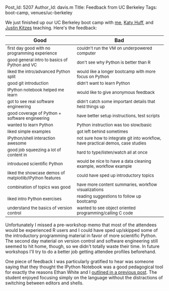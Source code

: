 Post_Id: 5207
Author_Id: davis.m
Title: Feedback from UC Berkeley
Tags: boot-camp, venues/uc-berkeley


<p>We just finished up our UC Berkeley boot camp with <a href="http://penandpants.com">me</a>, <a href="http://katyhuff.github.com/">Katy Huff</a>, and <a href="http://justinkitzes.com/">Justin Kitzes</a> teaching. Here's the feedback:</p>
<table>
<thead>
<tr>
<th>Good</th>
<th>Bad</th>
</tr>
</thead>
<tbody style="font-size: smaller;">
<tr>
<td>first day good with no programming experience</td>
<td>couldn't run the VM on underpowered computer</td>
</tr>
<tr>
<td>good general intro to basics of Python and VC</td>
<td>don't see why Python is better than R</td>
</tr>
<tr>
<td>liked the intro/advanced Python split</td>
<td>would like a longer bootcamp with more focus on Python</td>
</tr>
<tr>
<td>good git introduction</td>
<td>didn't want to learn Python</td>
</tr>
<tr>
<td>IPython notebook helped me learn</td>
<td>would like to give anonymous feedback</td>
</tr>
<tr>
<td>got to see real software engineering</td>
<td>didn't catch some important details that held things up</td>
</tr>
<tr>
<td>good coverage of Python + software engineering</td>
<td>have better setup instructions, test scripts</td>
</tr>
<tr>
<td>wanted to learn Python</td>
<td>Python instruction was too slow/basic</td>
</tr>
<tr>
<td>liked simple examples</td>
<td>got left behind sometimes</td>
</tr>
<tr>
<td>IPython/shell interaction awesome</td>
<td>not sure how to integrate git into workflow, have practical demos, case studies</td>
</tr>
<tr>
<td>good job squeezing a lot of content in</td>
<td>hard to type/listen/watch all at once</td>
</tr>
<tr>
<td>introduced scientific Python</td>
<td>would be nice to have a data cleaning example, workflow example</td>
</tr>
<tr>
<td>liked the showcase demos of matplotlib/IPython features</td>
<td>could have sped up introductory topics</td>
</tr>
<tr>
<td>combination of topics was good</td>
<td>have more content summaries, workflow visualizations</td>
</tr>
<tr>
<td>liked intro Python exercises</td>
<td>reading suggestions to follow up bootcamp</td>
</tr>
<tr>
<td>understand the basics of version control</td>
<td>wanted to see object oriented programming/calling C code</td>
</tr>
</tbody>
</table>
<p>Unfortunately I missed a pre-workshop memo that most of the attendees would be experienced R users and I could have sped up/skipped some of the introductory programming material in favor of more scientific Python. The second day material on version control and software engineering still seemed to hit home, though, so we didn't totally waste their time. In future workshops I'll try to do a better job getting attendee profiles beforehand.</p>

<p>One piece of feedback I was particularly gratified to hear was someone saying that they thought the IPython Notebook was a good pedagogical tool for exactly the reasons Ethan White and I <a href="{{root_path}}/blog/2012/10/transitioning-to-the-ipython-notebook.html">outlined in a previous post</a>. The student enjoyed focusing simply on the language without the distractions of switching between editors and shells.</p>

